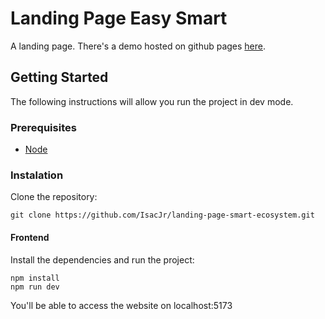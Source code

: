 # Landing Page Easy Smart

A landing page. There's a demo hosted on github pages [here](https://isacjr.github.io/landing-page-smart-ecosystem).

## Getting Started

The following instructions will allow you run the project in dev mode.

### Prerequisites

- [Node](https://nodejs.org/en/)

### Instalation

Clone the repository:

```
git clone https://github.com/IsacJr/landing-page-smart-ecosystem.git
```

#### Frontend

Install the dependencies and run the project:

```
npm install
npm run dev
```

You'll be able to access the website on localhost:5173
